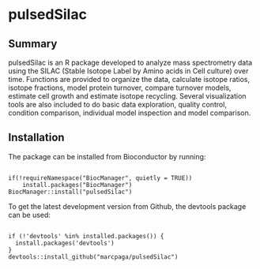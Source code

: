 # pulsedSilac

## Summary

pulsedSilac is an R package developed to analyze mass spectrometry data using the SILAC (Stable Isotope Label by Amino acids in Cell culture) over time. Functions are provided to organize the data, calculate isotope ratios, isotope fractions, model protein turnover, compare turnover models, estimate cell growth and estimate isotope recycling. Several visualization tools are also included to do basic data exploration, quality control, condition comparison, individual model inspection and model comparison.

## Installation

The package can be installed from Bioconductor by running:

```{r}

if(!requireNamespace("BiocManager", quietly = TRUE))
    install.packages("BiocManager")
BiocManager::install("pulsedSilac")

```

To get the latest development version from Github, the devtools package can be used:

```{r}

if (!'devtools' %in% installed.packages()) {
  install.packages('devtools')
}
devtools::install_github("marcpaga/pulsedSilac")

```
